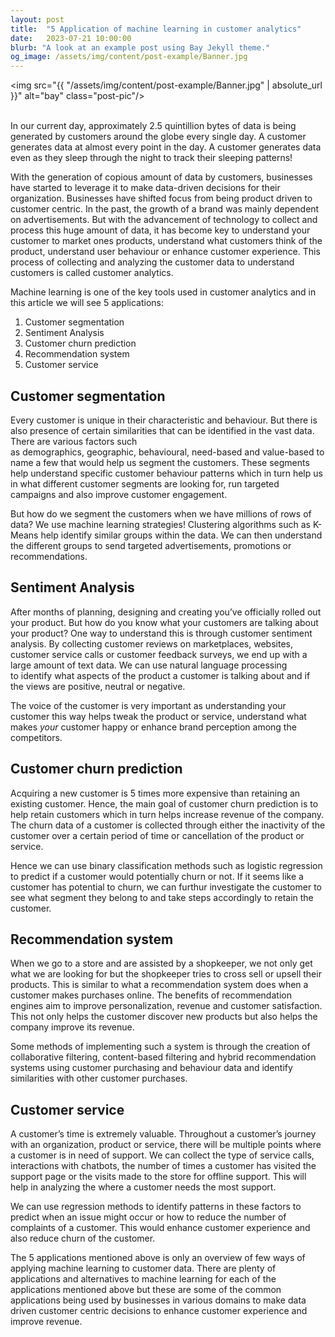 ```yaml
---
layout: post
title:  "5 Application of machine learning in customer analytics"
date:   2023-07-21 10:00:00
blurb: "A look at an example post using Bay Jekyll theme."
og_image: /assets/img/content/post-example/Banner.jpg
---
```


<img src="{{ "/assets/img/content/post-example/Banner.jpg" | absolute_url }}" alt="bay" class="post-pic"/>
<br />
<br />

<p>

In our current day, approximately 2.5 quintillion bytes of data is being generated by customers around the globe every single day. A customer generates data at almost every point in the day. A customer generates data even as they sleep through the night to track their sleeping patterns!

With the generation of copious amount of data by customers, businesses have started to leverage it to make data-driven decisions for their organization. Businesses have shifted focus from being product driven to customer centric. In the past, the growth of a brand was mainly dependent on advertisements. But with the advancement of technology to collect and process this huge amount of data, it has become key to understand your customer to market ones products, understand what customers think of the product, understand user behaviour or enhance customer experience. This process of collecting and analyzing the customer data to understand customers is called customer analytics.

Machine learning is one of the key tools used in customer analytics and in this article we will see 5 applications:
</p>

<ol>
  <li>Customer segmentation</li>
  <li>Sentiment Analysis</li>
  <li>Customer churn prediction</li>
  <li>Recommendation system</li>
  <li>Customer service</li>
</ol>

<h2> Customer segmentation </h2>
<p>
Every customer is unique in their characteristic and behaviour. But there is also presence of certain similarities that can be identified in the vast data. There are various factors such as demographics, geographic, behavioural, need-based and value-based to name a few that would help us segment the customers. These segments help understand specific customer behaviour patterns which in turn help us in what different customer segments are looking for, run targeted campaigns and also improve customer engagement.

But how do we segment the customers when we have millions of rows of data? We use machine learning strategies! Clustering algorithms such as K-Means help identify similar groups within the data. We can then understand the different groups to send targeted advertisements, promotions or recommendations.

</p>
<h2>Sentiment Analysis</h2>

<p>
After months of planning, designing and creating you’ve officially rolled out your product. But how do you know what your customers are talking about your product? One way to understand this is through customer sentiment analysis. By collecting customer reviews on marketplaces, websites, customer service calls or customer feedback surveys, we end up with a large amount of text data. We can use natural language processing to identify what aspects of the product a customer is talking about and if the views are positive, neutral or negative.

The voice of the customer is very important as understanding your customer this way helps tweak the product or service, understand what makes *your* customer happy or enhance brand perception among the competitors.

</p>
<h2>Customer churn prediction</h2>

<p>
Acquiring a new customer is 5 times more expensive than retaining an existing customer. Hence, the main goal of customer churn prediction is to help retain customers which in turn helps increase revenue of the company. The churn data of a customer is collected through either the inactivity of the customer over a certain period of time or cancellation of the product or service.

Hence we can use binary classification methods such as logistic regression to predict if a customer would potentially churn or not. If it seems like a customer has potential to churn, we can furthur investigate the customer to see what segment they belong to and take steps accordingly to retain the customer.

</p>
<h2>Recommendation system</h2>

<p>
When we go to a store and are assisted by a shopkeeper, we not only get what we are looking for but the shopkeeper tries to cross sell or upsell their products. This is similar to what a recommendation system does when a customer makes purchases online. The benefits of recommendation engines aim to improve personalization, revenue and customer satisfaction. This not only helps the customer discover new products but also helps the company improve its revenue.

Some methods of implementing such a system is through the creation of collaborative filtering, content-based filtering and hybrid recommendation systems using customer purchasing and behaviour data and identify similarities with other customer purchases.

</p>
<h2>Customer service</h2>

<p>
A customer’s time is extremely valuable. Throughout a customer’s journey with an organization, product or service, there will be multiple points where a customer is in need of support. We can collect the type of service calls, interactions with chatbots, the number of times a customer has visited the support page or the visits made to the store for offline support. This will help in analyzing the where a customer needs the most support.

We can use regression methods to identify patterns in these factors to predict when an issue might occur or how to reduce the number of complaints of a customer. This would enhance customer experience and also reduce churn of the customer.

The 5 applications mentioned above is only an overview of few ways of applying machine learning to customer data. There are plenty of applications and alternatives to machine learning for each of the applications mentioned above but these are some of the common applications being used by businesses in various domains to make data driven customer centric decisions to enhance customer experience and improve revenue.
</p>

<br />

<!--
#### Table of Contents
1. [Part 1](#part-1)
2. [Part 2](#part-2)
    * [Part 2 Sub-part 1](#part-2-sub-part-1)
    * [Part 2 Sub-part 2](#part-2-sub-part-2)
3. [Footnotes](#footnotes)

#### PART 1
Lorem ipsum dolor sit amet, consectetur adipiscing elit, sed do eiusmod tempor incididunt ut labore et dolore magna aliqua. Ut enim ad minim veniam, quis nostrud exercitation ullamco laboris nisi ut aliquip ex ea commodo consequat.
<br />

Duis aute irure dolor in reprehenderit in voluptate velit esse cillum dolore eu fugiat nulla pariatur. Excepteur sint occaecat cupidatat non proident, sunt in culpa qui officia deserunt mollit anim id est laborum.

<br />
<br />

#### PART 2
**Lorem ipsum dolor sit amet,** consectetur adipiscing elit, sed do eiusmod tempor incididunt ut labore et dolore magna aliqua. Ut enim ad minim veniam, quis nostrud exercitation ullamco laboris nisi ut aliquip ex ea commodo consequat.

<br />

##### PART 2 SUB PART 1
*Duis aute irure dolor in reprehenderit* in voluptate velit esse cillum dolore eu fugiat nulla pariatur. Excepteur sint occaecat cupidatat non proident, sunt in culpa qui officia deserunt mollit anim id est laborum.

<br />

##### PART 2 SUB PART 2
Duis aute irure dolor in reprehenderit in voluptate velit esse cillum dolore eu fugiat nulla pariatur. Excepteur sint occaecat cupidatat non proident, sunt in culpa qui officia deserunt mollit anim id est laborum.

<br />


##### FOOTNOTES

[^1]: This is a note!
-->